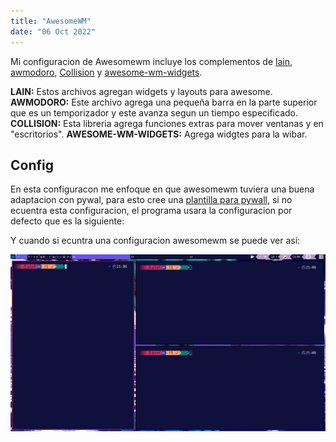 ```yaml
---
title: "AwesomeWM"
date: "06 Oct 2022"
---
```

 Mi configuracion de Awesomewm incluye los complementos de [lain](https://github.com/lcpz/lain), [awmodoro](https://github.com/optama/awmodoro), [Collision](https://github.com/Elv13/collision) y [awesome-wm-widgets](https://github.com/streetturtle/awesome-wm-widgets).

 **LAIN:** Estos archivos agregan widgets y layouts para awesome.
 **AWMODORO:** Este archivo agrega una pequeña barra en la parte superior que es un temporizador y este avanza segun un tiempo especificado.
 **COLLISION:** Esta libreria agrega funciones extras para mover ventanas y en "escritorios".
 **AWESOME-WM-WIDGETS:** Agrega widgtes para la wibar.
 
## Config



 En esta configuracon me enfoque en que awesomewm tuviera una buena adaptacion con pywal, para esto cree una [plantilla para pywall](https://github.com/senchpimy/pywal), si no ecuentra esta configuracion, el programa usara la configuracion por defecto que es la siguiente:
 

 Y cuando si ecuntra una configuracion awesomewm se puede ver asi:
 

![](https://raw.githubusercontent.com/senchpimy/awesomewmconfig/main/desktop.png)

